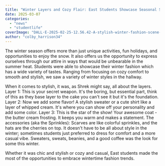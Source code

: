 ```yaml
---
title: "Winter Layers and Cozy Flair: East Students Showcase Seasonal Styles"
date: 2025-03-07
categories: 
  - "news"
  - "studentlife"
coverImage: "DALL·E-2025-02-25-12.56.42-A-stylish-winter-fashion-scene-at-a-high-school-featuring-students-in-a-hallway-wearing-layered-outfits.-Some-students-are-dressed-chicly-with-stylis-1.webp"
author: "colby_harrison34"
---
```


The winter season offers more than just unique activities, fun holidays, and opportunities to enjoy the snow. It also offers us the opportunity to express ourselves through our attire in ways that would be unbearable in the summer heat. Students were able to showcase their winter fashion which has a wide variety of tastes. Ranging from focusing on cozy comfort to smooth and stylish, we saw a variety of winter styles in the hallway.

When it comes to stylish, it was, as Shrek might say, all about the layers. Layer 1: This is your secret weapon. It's the boring, but essential part, think of this as they base layer to the cake you can't see it but it's the foundation. Layer 2: Now we add some flavor! A stylish sweater or a cute shirt like a layer of whipped cream. It's where you can show off your personality and add some color. Layer 3: This is the star of the show! Your awesome coat - the butter cream frosting. It keeps you warm and makes a statement. The accessories (aka the Sprinkles): Scarves are like colorful sprinkles, and the hats are the cherries on top. It doesn't have to be all about style in the winter; sometimes students just preferred to dress for comfort and a more casual vibe. Sweaters, sweats, beanies, and a good coffee was the look for some this winter.

Whether it was chic and stylish or cozy and casual, East students made the most of the opportunities to embrace wintertime fashion trends.
